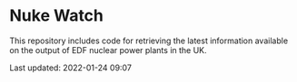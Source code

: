 # Nuke Watch

This repository includes code for retrieving the latest information available on the output of EDF nuclear power plants in the UK.

Last updated: 2022-01-24 09:07